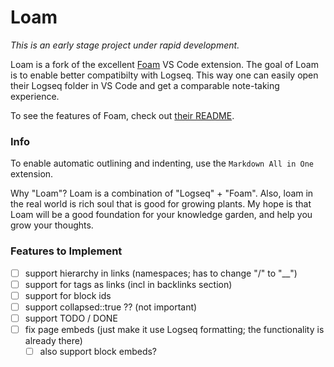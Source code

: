 # Loam

_This is an early stage project under rapid development._

Loam is a fork of the excellent [Foam](https://github.com/foambubble/foam) VS Code extension. The goal of Loam is to enable better compatibilty with Logseq. This way one can easily open their Logseq folder in VS Code and get a comparable note-taking experience.

To see the features of Foam, check out [their README](https://github.com/foambubble/foam/blob/master/readme.md).

### Info

To enable automatic outlining and indenting, use the `Markdown All in One` extension.

Why "Loam"? Loam is a combination of "Logseq" + "Foam". Also, loam in the real world is rich soul that is good for growing plants. My hope is that Loam will be a good foundation for your knowledge garden, and help you grow your thoughts.

### Features to Implement

- [ ] support hierarchy in links (namespaces; has to change "/" to "\_\_")
- [ ] support for tags as links (incl in backlinks section)
- [ ] support for block ids
- [ ] support collapsed::true ?? (not important)
- [ ] support TODO / DONE
- [ ] fix page embeds (just make it use Logseq formatting; the functionality is already there)
  - [ ] also support block embeds?

###
